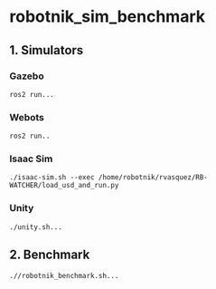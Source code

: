 # robotnik_sim_benchmark

## 1. Simulators

### Gazebo

```
ros2 run...
```

### Webots

```
ros2 run..
```

### Isaac Sim

```
./isaac-sim.sh --exec /home/robotnik/rvasquez/RB-WATCHER/load_usd_and_run.py
```

### Unity

```
./unity.sh...
```

## 2. Benchmark

```
.//robotnik_benchmark.sh...
```
